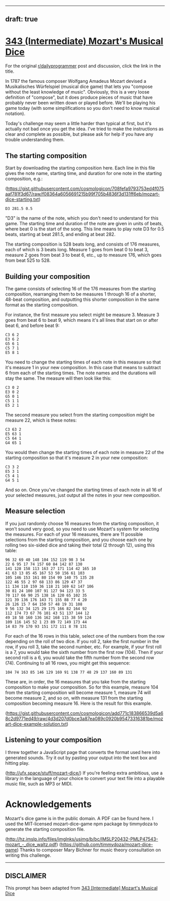 ---
draft: true
----

# [343 (Intermediate) Mozart's Musical Dice](https://www.reddit.com/r/dailyprogrammer/comments/7i1ib1/20171206_challenge_343_intermediate_mozarts/)

For the original [r/dailyprogrammer](https://www.reddit.com/r/dailyprogrammer/) post and discussion, click the link in the title.

In 1787 the famous composer Wolfgang Amadeus Mozart devised a Musikalisches Würfelspiel (musical dice game) that lets you "compose without the least knowledge of music".  Obviously, this is a very loose definition of "compose", but it does produce pieces of music that have probably never been written down or played before. We'll be playing his game today (with some simplifications so you don't need to know musical notation).

Today's challenge may seem a little harder than typical at first, but it's actually not bad once you get the idea. I've tried to make the instructions as clear and complete as possible, but please ask for help if you have any trouble understanding them.

## The starting composition
Start by downloading the starting composition here. Each line in this file gives the note name, starting time, and duration for one note in the starting composition, e.g.:

(https://gist.githubusercontent.com/cosmologicon/708fefa9793753ed4f075aaf781f3d67/raw/f08364a6056691215b99f705b4836f3d131ff6eb/mozart-dice-starting.txt)

```
D3 281.5 0.5
```
"D3" is the name of the note, which you don't need to understand for this game. The starting time and duration of the note are given in units of beats, where beat 0 is the start of the song. This line means to play note D3 for 0.5 beats, starting at beat 281.5, and ending at beat 282.

The starting composition is 528 beats long, and consists of 176 measures, each of which is 3 beats long. Measure 1 goes from beat 0 to beat 3, measure 2 goes from beat 3 to beat 6, etc., up to measure 176, which goes from beat 525 to 528.

## Building your composition
The game consists of selecting 16 of the 176 measures from the starting composition, rearranging them to be measures 1 through 16 of a shorter, 48-beat composition, and outputting this shorter composition in the same format as the starting composition.

For instance, the first measure you select might be measure 3. Measure 3 goes from beat 6 to beat 9, which means it's all lines that start on or after beat 6, and before beat 9:


```
C3 6 2
E3 6 2
G5 6 1
C5 7 1
E5 8 1
```
You need to change the starting times of each note in this measure so that it's measure 1 in your new composition. In this case that means to subtract 6 from each of the starting times. The note names and the durations will stay the same. The measure will then look like this:


```
C3 0 2
E3 0 2
G5 0 1
C5 1 1
E5 2 1
```
The second measure you select from the starting composition might be measure 22, which is these notes:


```
C3 63 2
E5 63 1
C5 64 1
G4 65 1
```
You would then change the starting times of each note in measure 22 of the starting composition so that it's measure 2 in your new composition:


```
C3 3 2
E5 3 1
C5 4 1
G4 5 1
```
And so on. Once you've changed the starting times of each note in all 16 of your selected measures, just output all the notes in your new composition.

## Measure selection
If you just randomly choose 16 measures from the starting composition, it won't sound very good, so you need to use Mozart's system for selecting the measures. For each of your 16 measures, there are 11 possible selections from the starting composition, and you choose each one by rolling two six-sided dice and taking their total (2 through 12), using this table:


```
96 32 69 40 148 104 152 119 98 3 54
22 6 95 17 74 157 60 84 142 87 130
141 128 158 113 163 27 171 114 42 165 10
41 63 13 85 45 167 53 50 156 61 103
105 146 153 161 80 154 99 140 75 135 28
122 46 55 2 97 68 133 86 129 47 37
11 134 110 159 36 118 21 169 62 147 106
30 81 24 100 107 91 127 94 123 33 5
70 117 66 90 25 138 16 120 65 102 35
121 39 136 176 143 71 155 88 77 4 20
26 126 15 7 64 150 57 48 19 31 108
9 56 132 34 125 29 175 166 82 164 92
112 174 73 67 76 101 43 51 137 144 12
49 18 58 160 136 162 168 115 38 59 124
109 116 145 52 1 23 89 72 149 173 44
14 83 79 170 93 151 172 111 8 78 131
```
For each of the 16 rows in this table, select one of the numbers from the row depending on the roll of two dice. If you roll 2, take the first number in the row, if you roll 3, take the second number, etc. For example, if your first roll is a 7, you would take the sixth number from the first row (104). Then if your second roll is a 6, you would take the fifth number from the second row (74). Continuing to all 16 rows, you might get this sequence:


```
104 74 163 85 146 129 169 91 138 77 48 29 137 160 89 131
```
These are, in order, the 16 measures that you take from the starting composition to make your composition. So for this example, measure 104 from the starting composition will become measure 1, measure 74 will become measure 2, and so on, with measure 131 from the starting composition becoming measure 16. Here is the result for this example.

(https://gist.githubusercontent.com/cosmologicon/add771c183866539d5a68c2d9771ed49/raw/4d3d207d0bce3a87ea089c0920b95473316381be/mozart-dice-example-solution.txt)
## Listening to your composition
I threw together a JavaScript page that converts the format used here into generated sounds. Try it out by pasting your output into the text box and hitting play.

(http://ufx.space/stuff/mozart-dice/)
If you're feeling extra ambitious, use a library in the language of your choice to convert your text file into a playable music file, such as MP3 or MIDI.

# Acknowledgements
Mozart's dice game is in the public domain. A PDF can be found here. I used the MIT-licensed mozart-dice-game npm package by timmydoza to generate the starting composition file.

(http://hz.imslp.info/files/imglnks/usimg/b/bc/IMSLP20432-PMLP47543-mozart_-_dice_waltz.pdf)
(https://github.com/timmydoza/mozart-dice-game)
Thanks to composer Mary Bichner for music theory consultation on writing this challenge.


----
## **DISCLAIMER**
This prompt has been adapted from [343 [Intermediate] Mozart's Musical Dice](https://www.reddit.com/r/dailyprogrammer/comments/7i1ib1/20171206_challenge_343_intermediate_mozarts/
)
